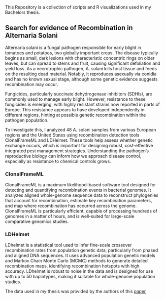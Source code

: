 This Repository is a collection of scripts and R visualizations used in my Bachelors thesis.

## Search for evidence of Recombination in Alternaria Solani

Alternaria solani is a fungal pathogen responsible for early blight in tomatoes and potatoes, two globally important crops. The disease typically begins as small, dark lesions with characteristic concentric rings on older leaves, but can spread to stems and fruit, causing significant defoliation and yield loss. As a necrotrophic pathogen, A. solani kills host tissue and feeds on the resulting dead material. Notably, it reproduces asexually via conidia and has no known sexual stage, although some genetic evidence suggests recombination may occur.

Fungicides, particularly succinate dehydrogenase inhibitors (SDHIs), are commonly used to manage early blight. However, resistance to these fungicides is emerging, with highly resistant strains now reported in parts of Europe. This resistance appears to have developed independently in different regions, hinting at possible genetic recombination within the pathogen population.

To investigate this, I analyzed 48 A. solani samples from various European regions and the United States using recombination detection tools ClonalFrameML and LDHelmet. These tools help assess whether genetic exchange occurs, which is important for designing robust, cost-effective integrated pest management strategies. Understanding the pathogen’s reproductive biology can inform how we approach disease control, especially as resistance to chemical controls grows.

### ClonalFrameML

ClonalFrameML is a maximum likelihood-based software tool designed for detecting and quantifying recombination events in bacterial genomes. It analyzes aligned whole-genome sequence data to reconstruct phylogenies that account for recombination, estimate key recombination parameters, and map where recombination has occurred across the genome. ClonalFrameML is particularly efficient, capable of processing hundreds of genomes in a matter of hours, and is well-suited for large-scale comparative genomics studies.

###  LDHelmet

LDhelmet is a statistical tool used to infer fine-scale crossover recombination rates from population genetic data, particularly from phased and aligned DNA sequences. It uses advanced population genetic models and Markov Chain Monte Carlo (MCMC) methods to generate detailed recombination maps, identifying recombination hotspots with high accuracy. LDhelmet is robust to noise in the data and is designed for use with up to 50 haplotypes, making it suitable for whole-genome population studies.

The data used in my thesis was provided by the authors of this [paper](https://pubmed.ncbi.nlm.nih.gov/36330303/)
